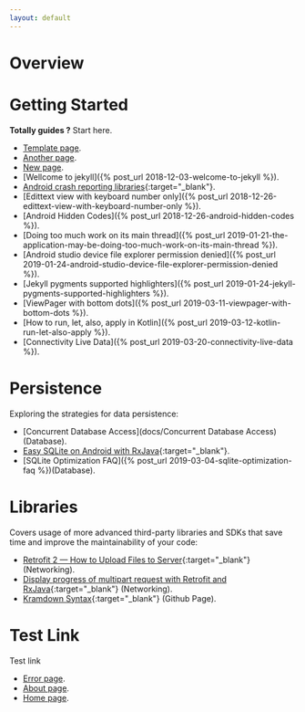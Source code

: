 ```yaml
---
layout: default
---
```


# [](#header-1)Overview

# [](#header-2)Getting Started

**Totally guides ?** Start here.

*   [Template page](template_index).
*   [Another page](another-page).
*   [New page](new-page).
*   [Wellcome to jekyll]({% post_url 2018-12-03-welcome-to-jekyll %}).
*   [Android crash reporting libraries](https://www.appbrain.com/stats/libraries/tag/crash-reporting/android-crash-reporting-libraries){:target="_blank"}.
*   [Edittext view with keyboard number only]({% post_url 2018-12-26-edittext-view-with-keyboard-number-only %}).
*   [Android Hidden Codes]({% post_url 2018-12-26-android-hidden-codes %}).
*   [Doing too much work on its main thread]({% post_url 2019-01-21-the-application-may-be-doing-too-much-work-on-its-main-thread %}).
*   [Android studio device file explorer permission denied]({% post_url 2019-01-24-android-studio-device-file-explorer-permission-denied %}).
*   [Jekyll pygments supported highlighters]({% post_url 2019-01-24-jekyll-pygments-supported-highlighters %}).
*   [ViewPager with bottom dots]({% post_url 2019-03-11-viewpager-with-bottom-dots %}).
*   [How to run, let, also, apply in Kotlin]({% post_url 2019-03-12-kotlin-run-let-also-apply %}).
*   [Connectivity Live Data]({% post_url 2019-03-20-connectivity-live-data %}).


# [](#header-3) Persistence

Exploring the strategies for data persistence:

*   [Concurrent Database Access](docs/Concurrent Database Access)(Database).
*   [Easy SQLite on Android with RxJava](http://beust.com/weblog/2015/06/01/easy-sqlite-on-android-with-rxjava/){:target="_blank"}.
*   [SQLite Optimization FAQ]({% post_url 2019-03-04-sqlite-optimization-faq %})(Database).

# [](#header-4) Libraries

Covers usage of more advanced third-party libraries and SDKs that save time and improve the maintainability of your code:

*   [Retrofit 2 — How to Upload Files to Server](https://futurestud.io/tutorials/retrofit-2-how-to-upload-files-to-server){:target="_blank"} (Networking).
*   [Display progress of multipart request with Retrofit and RxJava](https://medium.com/@PaulinaSadowska/display-progress-of-multipart-request-with-retrofit-and-rxjava-23a4a779e6ba){:target="_blank"} (Networking).
*   [Kramdown Syntax](https://kramdown.gettalong.org/syntax.html#links-and-images){:target="_blank"} (Github Page).

# [](#header-5) Test Link 

Test link

*   [Error page](xxx).
*   [About page](/about).
*   [Home page](/).

